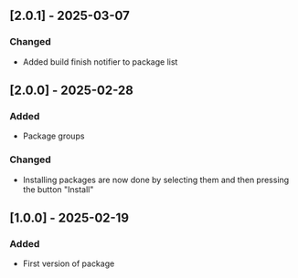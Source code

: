 ## [2.0.1] - 2025-03-07

### Changed

- Added build finish notifier to package list

## [2.0.0] - 2025-02-28

### Added

- Package groups

### Changed

- Installing packages are now done by selecting them and then pressing the button "Install"

## [1.0.0] - 2025-02-19

### Added

- First version of package
